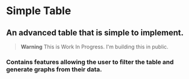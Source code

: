 # Simple Table

## An advanced table that is simple to implement.


> **Warning**
> This is Work In Progress. I'm building this in public.


### Contains features allowing the user to filter the table and generate graphs from their data.